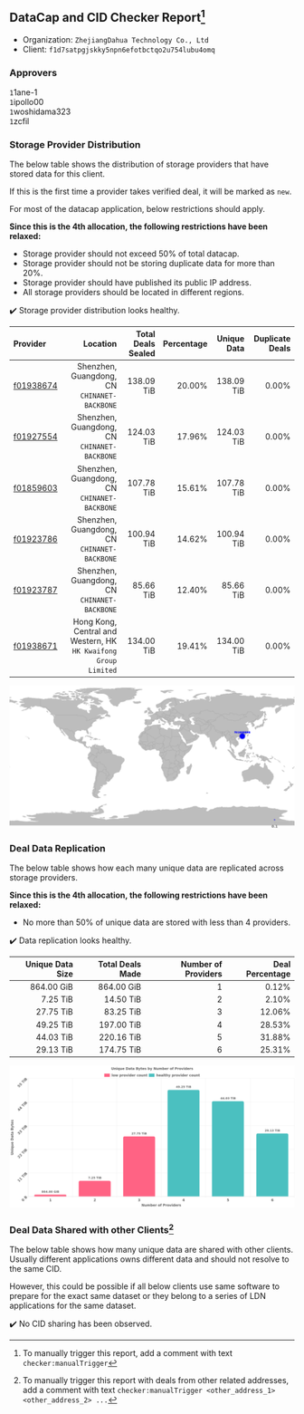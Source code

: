 ## DataCap and CID Checker Report[^1]
 - Organization: `ZhejiangDahua Technology Co., Ltd`
 - Client: `f1d7satpgjskky5npn6efotbctqo2u754lubu4omq`
### Approvers
`1`1ane-1<br/>`1`ipollo00<br/>`1`woshidama323<br/>`1`zcfil

### Storage Provider Distribution
The below table shows the distribution of storage providers that have stored data for this client.

If this is the first time a provider takes verified deal, it will be marked as `new`.

For most of the datacap application, below restrictions should apply.

**Since this is the 4th allocation, the following restrictions have been relaxed:**
 - Storage provider should not exceed 50% of total datacap.
 - Storage provider should not be storing duplicate data for more than 20%.
 - Storage provider should have published its public IP address.
 - All storage providers should be located in different regions.

✔️ Storage provider distribution looks healthy.

| Provider                                              |                                                           Location | Total Deals Sealed | Percentage | Unique Data | Duplicate Deals |
| :---------------------------------------------------- | -----------------------------------------------------------------: | -----------------: | ---------: | ----------: | --------------: |
| [f01938674](https://filfox.info/en/address/f01938674) |                    Shenzhen, Guangdong, CN<br/>`CHINANET-BACKBONE` |         138.09 TiB |     20.00% |  138.09 TiB |           0.00% |
| [f01927554](https://filfox.info/en/address/f01927554) |                    Shenzhen, Guangdong, CN<br/>`CHINANET-BACKBONE` |         124.03 TiB |     17.96% |  124.03 TiB |           0.00% |
| [f01859603](https://filfox.info/en/address/f01859603) |                    Shenzhen, Guangdong, CN<br/>`CHINANET-BACKBONE` |         107.78 TiB |     15.61% |  107.78 TiB |           0.00% |
| [f01923786](https://filfox.info/en/address/f01923786) |                    Shenzhen, Guangdong, CN<br/>`CHINANET-BACKBONE` |         100.94 TiB |     14.62% |  100.94 TiB |           0.00% |
| [f01923787](https://filfox.info/en/address/f01923787) |                    Shenzhen, Guangdong, CN<br/>`CHINANET-BACKBONE` |          85.66 TiB |     12.40% |   85.66 TiB |           0.00% |
| [f01938671](https://filfox.info/en/address/f01938671) | Hong Kong, Central and Western, HK<br/>`HK Kwaifong Group Limited` |         134.00 TiB |     19.41% |  134.00 TiB |           0.00% |

<img src="https://raw.githubusercontent.com/data-preservation-programs/filplus-checker-assets/main/filecoin-project/filecoin-plus-large-datasets/issues/1990/1689777987897.png"/>

### Deal Data Replication
The below table shows how each many unique data are replicated across storage providers.


**Since this is the 4th allocation, the following restrictions have been relaxed:**
- No more than 50% of unique data are stored with less than 4 providers.

✔️ Data replication looks healthy.

| Unique Data Size | Total Deals Made | Number of Providers | Deal Percentage |
| ---------------: | ---------------: | ------------------: | --------------: |
|       864.00 GiB |       864.00 GiB |                   1 |           0.12% |
|         7.25 TiB |        14.50 TiB |                   2 |           2.10% |
|        27.75 TiB |        83.25 TiB |                   3 |          12.06% |
|        49.25 TiB |       197.00 TiB |                   4 |          28.53% |
|        44.03 TiB |       220.16 TiB |                   5 |          31.88% |
|        29.13 TiB |       174.75 TiB |                   6 |          25.31% |

<img src="https://raw.githubusercontent.com/data-preservation-programs/filplus-checker-assets/main/filecoin-project/filecoin-plus-large-datasets/issues/1990/1689777988946.png"/>

### Deal Data Shared with other Clients[^3]
The below table shows how many unique data are shared with other clients.
Usually different applications owns different data and should not resolve to the same CID.

However, this could be possible if all below clients use same software to prepare for the exact same dataset or they belong to a series of LDN applications for the same dataset.

✔️ No CID sharing has been observed.

[^1]: To manually trigger this report, add a comment with text `checker:manualTrigger`

[^2]: Deals from those addresses are combined into this report as they are specified with `checker:manualTrigger`

[^3]: To manually trigger this report with deals from other related addresses, add a comment with text `checker:manualTrigger <other_address_1> <other_address_2> ...`
